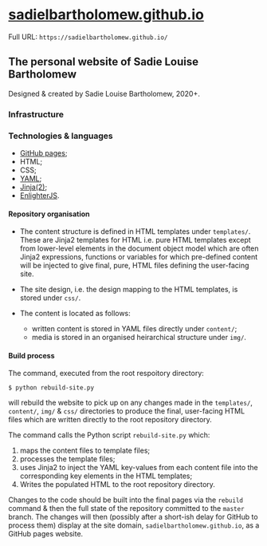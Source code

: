 # [sadielbartholomew.github.io](https://sadielbartholomew.github.io/)

Full URL: ``https://sadielbartholomew.github.io/``


## The personal website of Sadie Louise Bartholomew

Designed & created by Sadie Louise Bartholomew, 2020+.


### Infrastructure


### Technologies & languages

* [GitHub pages](https://pages.github.com/);
* HTML;
* CSS;
* [YAML](https://yaml.org/);
* [Jinja(2)](https://jinja.palletsprojects.com/en/2.11.x/intro/);
* [EnlighterJS](https://enlighterjs.org/).


#### Repository organisation

* The content structure is defined in HTML templates under ``templates/``.
  These are Jinja2 templates for HTML i.e. pure HTML templates except from
  lower-level elements in the document object model which are often Jinja2
  expressions, functions or variables for which pre-defined content will be
  injected to give final, pure, HTML files defining the user-facing site.

* The site design, i.e. the design mapping to the HTML templates, is stored
  under ``css/``.

* The content is located as follows:
  * written content is stored in YAML files directly under ``content/``;
  * media is stored in an organised heirarchical structure under ``img/``.


#### Build process

The command, executed from the root respoitory directory:

```console
$ python rebuild-site.py
```

will rebuild the website to pick up on any changes made in the ``templates/``,
``content/``, ``img/`` & ``css/`` directories to produce the final, user-facing
HTML files which are written directly to the root repository directory.

The command calls the Python script ``rebuild-site.py`` which:
  1. maps the content files to template files;
  2. processes the template files;
  3. uses Jinja2 to inject the YAML key-values from each content file into
     the corresponding key elements in the HTML templates;
  4. Writes the populated HTML to the root repository directory.


Changes to the code should be built into the final pages via the ``rebuild``
command & then the full state of the repository committed to the ``master``
branch. The changes will then (possibly after a short-ish delay for GitHub to
process them) display at the site domain, ``sadielbartholomew.github.io``,
as a GitHub pages website.
